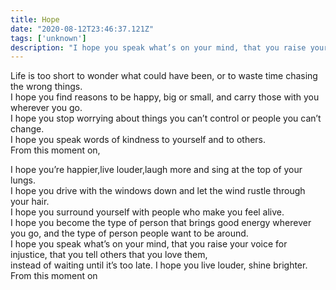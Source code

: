 ```yaml
---
title: Hope
date: "2020-08-12T23:46:37.121Z"
tags: ['unknown']
description: "I hope you speak what’s on your mind, that you raise your voice for injustice, that you tell others that you love them"
---
```



Life is too short to wonder what could have been, or to waste time chasing the wrong things.  
 I hope you find reasons to be happy, big or small, and carry those with you wherever you go.  
I hope you stop worrying about things you can’t control or people you can’t change.  
I hope you speak words of kindness to yourself and to others.  
From this moment on,


I hope you’re happier,live louder,laugh more and sing at the top of your lungs.  
I hope you drive with the windows down and let the wind rustle through your hair.  
I hope you surround yourself with people who make you feel alive.  
I hope you become the type of person that brings good energy wherever you go, and the type of person people want to be around.  
I hope you speak what’s on your mind, that you raise your voice for injustice, that you tell others that you love them,  
instead of waiting until it’s too late. I hope you live louder, shine brighter.  
From this moment on